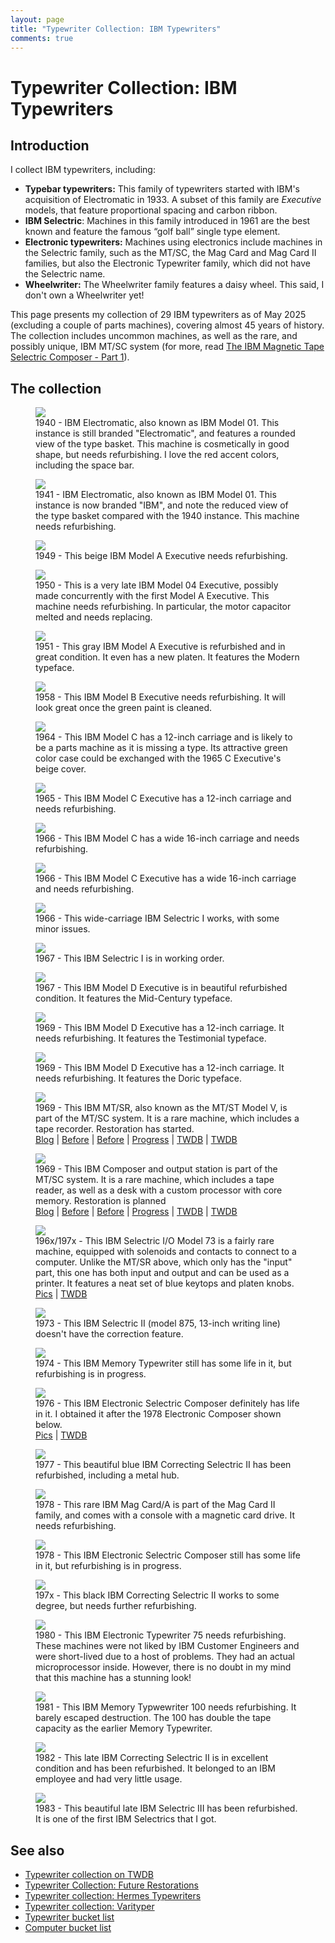 ```yaml
---
layout: page
title: "Typewriter Collection: IBM Typewriters"
comments: true
---
```


# Typewriter Collection: IBM Typewriters

## Introduction

I collect IBM typewriters, including:

- __Typebar typewriters:__ This family of typewriters started with IBM's acquisition of Electromatic in 1933. A subset of this family are _Executive_ models, that feature proportional spacing and carbon ribbon.
- __IBM Selectric__: Machines in this family introduced in 1961 are the best known and feature the famous “golf ball” single type element.
- __Electronic typewriters:__ Machines using electronics include machines in the Selectric family, such as the MT/SC, the Mag Card and Mag Card II families, but also the Electronic Typewriter family, which did not have the Selectric name.
- __Wheelwriter:__ The Wheelwriter family features a daisy wheel. This said, I don't own a Wheelwriter yet!

This page presents my collection of 29 IBM typewriters as of May 2025 (excluding a couple of parts machines), covering almost 45 years of history. The collection includes uncommon machines, as well as the rare, and possibly unique, IBM MT/SC system (for more, read [The IBM Magnetic Tape Selectric Composer - Part 1](/posts/ibm-mt-sc-1/)).

## The collection

<div class="tw-table">

<figure>
    <img src="/assets/pages/typewriter-ibm/IMG_7991.jpg"/>
    <figcaption>1940 - IBM Electromatic, also known as IBM Model 01. This instance is still branded "Electromatic", and features a rounded view of the type basket. This machine is cosmetically in good shape, but needs refurbishing. I love the red accent colors, including the space bar.</figcaption>
</figure>
<figure>
    <img src="/assets/pages/typewriter-ibm/IMG_4536.jpg"/>
    <figcaption>1941 - IBM Electromatic, also known as IBM Model 01. This instance is now branded "IBM", and note the reduced view of the type basket compared with the 1940 instance. This machine needs refurbishing.</figcaption>
</figure>
<figure>
    <img src="/assets/pages/typewriter-ibm/IMG_0310.jpg"/>
    <figcaption>1949 - This beige IBM Model A Executive needs refurbishing.</figcaption>
</figure>
<figure>
    <img src="/assets/pages/typewriter-ibm/IMG_8859.jpg"/>
    <figcaption>1950 - This is a very late IBM Model 04 Executive, possibly made concurrently with the first Model A Executive. This machine needs refurbishing. In particular, the motor capacitor melted and needs replacing.</figcaption>
</figure>
<figure>
    <img src="/assets/pages/typewriter-ibm/IMG_4188.jpg"/>
    <figcaption>1951 - This gray IBM Model A Executive is refurbished and in great condition. It even has a new platen. It features the Modern typeface.</figcaption>
</figure>
<figure>
    <img src="/assets/pages/typewriter-ibm/IMG_0311.jpg"/>
    <figcaption>1958 - This IBM Model B Executive needs refurbishing. It will look great once the green paint is cleaned.</figcaption>
</figure>
<figure>
    <img src="/assets/pages/typewriter-ibm/IMG_0292.jpg"/>
    <figcaption>1964 - This IBM Model C has a 12-inch carriage and is likely to be a parts machine as it is missing a type. Its attractive green color case could be exchanged with the 1965 C Executive's beige cover.</figcaption>
</figure>
<figure>
    <img src="/assets/pages/typewriter-ibm/IMG_0295.jpg"/>
    <figcaption>1965 - This IBM Model C Executive has a 12-inch carriage and needs refurbishing.</figcaption>
</figure>
<figure>
    <img src="/assets/pages/typewriter-ibm/IMG_0294.jpg"/>
    <figcaption>1966 - This IBM Model C has a wide 16-inch carriage and needs refurbishing.</figcaption>
</figure>
<figure>
    <img src="/assets/pages/typewriter-ibm/IMG_0296.jpg"/>
    <figcaption>1966 - This IBM Model C Executive has a wide 16-inch carriage and needs refurbishing.</figcaption>
</figure>
<figure>
    <img src="/assets/pages/typewriter-ibm/IMG_1156.jpg"/>
    <figcaption>1966 - This wide-carriage IBM Selectric I works, with some minor issues.</figcaption>
</figure>
<figure>
    <img src="/assets/pages/typewriter-ibm/IMG_8455.jpg"/>
    <figcaption>1967 - This IBM Selectric I is in working order.</figcaption>
</figure>
<figure>
    <img src="/assets/pages/typewriter-ibm/IMG_4067.jpg"/>
    <figcaption>1967 - This IBM Model D Executive is in beautiful refurbished condition. It features the Mid-Century typeface.</figcaption>
</figure>
<figure>
    <img src="/assets/pages/typewriter-ibm/IMG_0265.jpg"/>
    <figcaption>1969 - This IBM Model D Executive has a 12-inch carriage. It needs refurbishing. It features the Testimonial typeface.</figcaption>
</figure>
<figure>
    <img src="/assets/pages/typewriter-ibm/IMG_0263.jpg"/>
    <figcaption>1969 - This IBM Model D Executive has a 12-inch carriage. It needs refurbishing. It features the Doric typeface.</figcaption>
</figure>
<figure>
    <img src="/assets/pages/typewriter-ibm/IMG_3005.jpg"/>
    <figcaption>1969 - This IBM MT/SR, also known as the MT/ST Model V, is part of the MT/SC system. It is a rare machine, which includes a tape recorder. Restoration has started.
    <br>
    <a href="/posts/ibm-mt-sc-1/">Blog</a>
    |
    <a href="https://photos.app.goo.gl/b2nUgQbtJqSAePYcA">Before</a>
    |
    <a href="https://photos.app.goo.gl/frcRs9rP2K8xRmjq5">Before</a>
    |
    <a href="https://photos.app.goo.gl/Kby6wp6gz5BGmnAn7">Progress</a>
    |
    <a href="https://typewriterdatabase.com/1969-ibm-selectric-recorder.22536.typewriter">TWDB</a>
    |
    <a href="https://typewriterdatabase.com/1969-ibm-magnetic-tape-selectric-recorder.22539.typewriter">TWDB</a>
    </figcaption>
</figure>
<figure>
    <img src="/assets/pages/typewriter-ibm/IMG_3004.jpg"/>
    <figcaption>1969 - This IBM Composer and output station is part of the MT/SC system. It is a rare machine, which includes a tape reader, as well as a desk with a custom processor with core memory. Restoration is planned
    <br>
    <a href="/posts/ibm-mt-sc-1/">Blog</a>
    |
    <a href="https://photos.app.goo.gl/ZcerSWkfnVC6CTNW9">Before</a>
    |
    <a href="https://photos.app.goo.gl/f8FbWrTDhHTV4phU6">Before</a>
    |
    <a href="https://photos.app.goo.gl/Kby6wp6gz5BGmnAn7">Progress</a>
    |
    <a href="https://typewriterdatabase.com/1969-ibm-selectric-composer.22534.typewriter">TWDB</a>
    |
    <a href="https://typewriterdatabase.com/1969-ibm-magnetic-tape-selectric-composer.22538.typewriter">TWDB</a>
    </figcaption>
</figure>
<figure>
    <img src="/assets/pages/typewriter-ibm/IMG_5408.jpg"/>
    <figcaption>196x/197x - This IBM Selectric I/O Model 73 is a fairly rare machine, equipped with solenoids and contacts to connect to a computer. Unlike the MT/SR above, which only has the "input" part, this one has both input and output and can be used as a printer. It features a neat set of blue keytops and platen knobs.
    <br>
    <a href="https://photos.app.goo.gl/DNCnJzSRXYbQGtCp9">Pics</a>
    |
    <a href="https://typewriterdatabase.com/19xx-ibm-selectric-io-model-73.25546.typewriter">TWDB</a>
    </figcaption>
</figure>
<figure>
    <img src="/assets/pages/typewriter-ibm/IMG_4725.jpg"/>
    <figcaption>1973 - This IBM Selectric II (model 875, 13-inch writing line) doesn't have the correction feature.</figcaption>
</figure>
<figure>
    <img src="/assets/pages/typewriter-ibm/IMG_8159.jpg"/>
    <figcaption>1974 - This IBM Memory Typewriter still has some life in it, but refurbishing is in progress.</figcaption>
</figure>
<figure>
    <img src="/assets/pages/typewriter-ibm/IMG_5521.jpg"/>
    <figcaption>1976 - This IBM Electronic Selectric Composer definitely has life in it. I obtained it after the 1978 Electronic Composer shown below.
    <br>
    <a href="https://photos.app.goo.gl/DD1g4fhVBmCzhY7D9">Pics</a>
    |
    <a href="https://typewriterdatabase.com/see.25557.typewriter">TWDB</a>
    </figcaption>
</figure>
<figure>
    <img src="/assets/pages/typewriter-ibm/IMG_9693.jpg"/>
    <figcaption>1977 - This beautiful blue IBM Correcting Selectric II has been refurbished, including a metal hub.</figcaption>
</figure>
<figure>
    <img src="/assets/pages/typewriter-ibm/IMG_9197.jpg"/>
    <figcaption>1978 - This rare IBM Mag Card/A is part of the Mag Card II family, and comes with a console with a magnetic card drive. It needs refurbishing.</figcaption>
</figure>
<figure>
    <img src="/assets/pages/typewriter-ibm/IMG_1267.jpg"/>
    <figcaption>1978 - This IBM Electronic Selectric Composer still has some life in it, but refurbishing is in progress.</figcaption>
</figure>
<figure>
    <img src="/assets/pages/typewriter-ibm/IMG_8476.jpg"/>
    <figcaption>197x - This black IBM Correcting Selectric II works to some degree, but needs further refurbishing.</figcaption>
</figure>
<figure>
    <img src="/assets/pages/typewriter-ibm/IMG_8240.jpg"/>
    <figcaption>1980 - This IBM Electronic Typewriter 75 needs refurbishing. These machines were not liked by IBM Customer Engineers and were short-lived due to a host of problems. They had an actual microprocessor inside. However, there is no doubt in my mind that this machine has a stunning look!</figcaption>
</figure>
<figure>
    <img src="/assets/pages/typewriter-ibm/IMG_7043.jpg"/>
    <figcaption>1981 - This IBM Memory Typwewriter 100 needs refurbishing. It barely escaped destruction. The 100 has double the tape capacity as the earlier Memory Typewriter.</figcaption>
</figure>
<figure>
    <img src="/assets/pages/typewriter-ibm/IMG_4254.jpg"/>
    <figcaption>1982 - This late IBM Correcting Selectric II is in excellent condition and has been refurbished. It belonged to an IBM employee and had very little usage.</figcaption>
</figure>
<figure>
    <img src="/assets/pages/typewriter-ibm/IMG_4182.jpg"/>
    <figcaption>1983 - This beautiful late IBM Selectric III has been refurbished. It is one of the first IBM Selectrics that I got.</figcaption>
</figure>

</div>

## See also

- [Typewriter collection on TWDB](https://typewriterdatabase.com/typewriters.php?hunter_search=3614&collection_search=My+Collection)
- [Typewriter Collection: Future Restorations](/pages/typewriter-collection-future-restorations/)
- [Typewriter collection: Hermes Typewriters](/pages/typewriter-collection-hermes/)
- [Typewriter collection: Varityper](/pages/typewriter-collection-varityper/)
- [Typewriter bucket list](/pages/typewriter-bucket-list/)
- [Computer bucket list](/pages/computer-bucket-list/)
